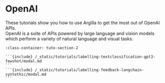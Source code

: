 # OpenAI

These tutorials show you how to use Argilla to get the most out of OpenAI APIs.\
OpenAI is a suite of APIs powered by large language and vision models which perform a variety of natural language and visual tasks.


````{grid} 1 1 2 2
:class-container: tuto-section-2

```{include} /_static/tutorials/labelling-textclassification-gpt3-fewshot/modal.md
```
```{include} /_static/tutorials/labelling-feedback-langchain-syntethic/modal.md
```
````